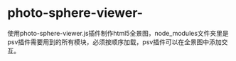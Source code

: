 # photo-sphere-viewer-
使用photo-sphere-viewer.js插件制作html5全景图，node_modules文件夹里是psv插件需要用到的所有模块，必须按顺序加载，psv插件可以在全景图中添加交互。
